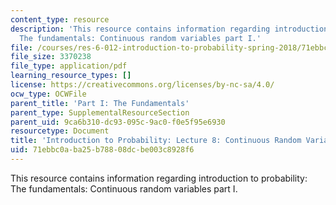 ```yaml
---
content_type: resource
description: 'This resource contains information regarding introduction to probability:
  The fundamentals: Continuous random variables part I.'
file: /courses/res-6-012-introduction-to-probability-spring-2018/71ebbc0aba25b78808dcbe003c8928f6_MITRES_6_012S18_L08.pdf
file_size: 3370238
file_type: application/pdf
learning_resource_types: []
license: https://creativecommons.org/licenses/by-nc-sa/4.0/
ocw_type: OCWFile
parent_title: 'Part I: The Fundamentals'
parent_type: SupplementalResourceSection
parent_uid: 9ca6b310-dc93-095c-9ac0-f0e5f95e6930
resourcetype: Document
title: 'Introduction to Probability: Lecture 8: Continuous Random Variables Part I'
uid: 71ebbc0a-ba25-b788-08dc-be003c8928f6
---
```

This resource contains information regarding introduction to probability: The fundamentals: Continuous random variables part I.